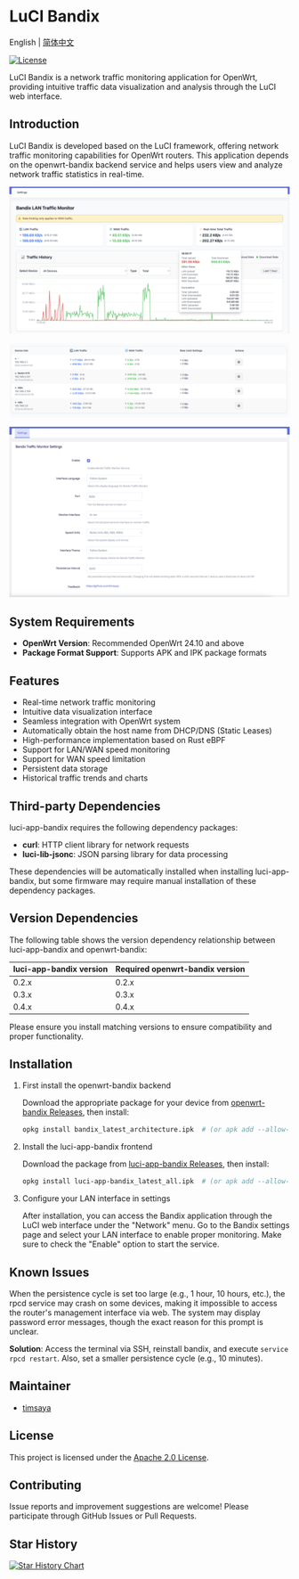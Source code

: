 # LuCI Bandix

English | [简体中文](README.zh.md)

[![License](https://img.shields.io/badge/License-Apache--2.0-blue.svg)](LICENSE)


LuCI Bandix is a network traffic monitoring application for OpenWrt, providing intuitive traffic data visualization and analysis through the LuCI web interface.

## Introduction

LuCI Bandix is developed based on the LuCI framework, offering network traffic monitoring capabilities for OpenWrt routers. This application depends on the openwrt-bandix backend service and helps users view and analyze network traffic statistics in real-time.


![LuCI Bandix Screenshot](docs/images/index-1.png)

![LuCI Bandix Screenshot](docs/images/index-2.png)

![LuCI Bandix Screenshot](docs/images/settings.png)


## System Requirements

- **OpenWrt Version**: Recommended OpenWrt 24.10 and above
- **Package Format Support**: Supports APK and IPK package formats



## Features

- Real-time network traffic monitoring
- Intuitive data visualization interface
- Seamless integration with OpenWrt system
- Automatically obtain the host name from DHCP/DNS (Static Leases)
- High-performance implementation based on Rust eBPF
- Support for LAN/WAN speed monitoring
- Support for WAN speed limitation
- Persistent data storage
- Historical traffic trends and charts


## Third-party Dependencies

luci-app-bandix requires the following dependency packages:

- **curl**: HTTP client library for network requests
- **luci-lib-jsonc**: JSON parsing library for data processing

These dependencies will be automatically installed when installing luci-app-bandix, but some firmware may require manual installation of these dependency packages.


## Version Dependencies

The following table shows the version dependency relationship between luci-app-bandix and openwrt-bandix:

| luci-app-bandix version | Required openwrt-bandix version |
|------------------------|--------------------------------|
| 0.2.x                  | 0.2.x                          |
| 0.3.x                  | 0.3.x                          |
| 0.4.x                  | 0.4.x                          |

Please ensure you install matching versions to ensure compatibility and proper functionality.

## Installation


1. First install the openwrt-bandix backend

   Download the appropriate package for your device from [openwrt-bandix Releases](https://github.com/timsaya/openwrt-bandix/releases), then install:

   ```bash
   opkg install bandix_latest_architecture.ipk  # (or apk add --allow-untrusted bandix_latest_architecture.apk)
   ```

2. Install the luci-app-bandix frontend

   Download the package from [luci-app-bandix Releases](https://github.com/timsaya/luci-app-bandix/releases), then install:

   ```bash
   opkg install luci-app-bandix_latest_all.ipk  # (or apk add --allow-untrusted luci-app-bandix_latest_all.apk)
   ```

3. Configure your LAN interface in settings

   After installation, you can access the Bandix application through the LuCI web interface under the "Network" menu. Go to the Bandix settings page and select your LAN interface to enable proper monitoring. Make sure to check the "Enable" option to start the service.



## Known Issues

When the persistence cycle is set too large (e.g., 1 hour, 10 hours, etc.), the rpcd service may crash on some devices, making it impossible to access the router's management interface via web. The system may display password error messages, though the exact reason for this prompt is unclear.

**Solution**: Access the terminal via SSH, reinstall bandix, and execute `service rpcd restart`. Also, set a smaller persistence cycle (e.g., 10 minutes).

## Maintainer

- [timsaya](https://github.com/timsaya)

## License

This project is licensed under the [Apache 2.0 License](LICENSE).

## Contributing

Issue reports and improvement suggestions are welcome! Please participate through GitHub Issues or Pull Requests.

## Star History

[![Star History Chart](https://api.star-history.com/svg?repos=timsaya/luci-app-bandix&type=Date)](https://www.star-history.com/#timsaya/luci-app-bandix&Date) 